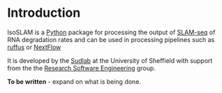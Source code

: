 # Introduction

IsoSLAM is a [Python][python] package for processing the output of [SLAM-seq][slamseq] of RNA degradation rates and can
be used in processing pipelines such as [ruffus][ruffus] or [NextFlow][nextflow]

It is developed by the [Sudlab][sudlab] at the University of Sheffield with support from the the [Research Software
Engineering][rse] group.

**To be written** - expand on what is being done.

[nextflow]: https://www.nextflow.io/docs/latest/index.html
[python]: https://www.python.org/
[rse]: https://rse.shef.ac.uk/
[ruffus]: http://www.ruffus.org.uk/
[slamseq]: https://biologyinsights.com/slam-seq-for-tracking-rna-expression-dynamics-in-cells/
[sudlab]: https://www.sudlab.co.uk/
